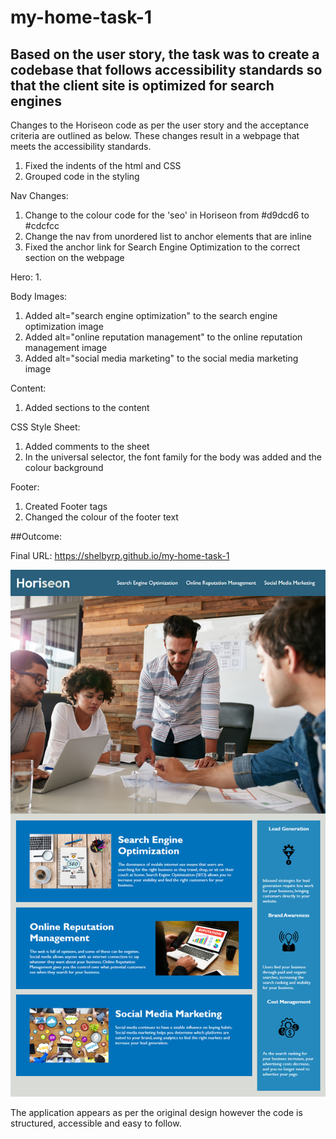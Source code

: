 # my-home-task-1
## Based on the user story, the task was to create a codebase that follows accessibility standards so that the client site is optimized for search engines

Changes to the Horiseon code as per the user story and the acceptance criteria are outlined as below. These changes result in a webpage that meets the accessibility standards. 

1. Fixed the indents of the html and CSS
2. Grouped code in the styling

Nav Changes:

1. Change to the colour code for the 'seo' in Horiseon from #d9dcd6 to #cdcfcc
2. Change the nav from unordered list to anchor elements that are inline 
3. Fixed the anchor link for Search Engine Optimization to the correct section on the webpage

Hero:
1.

Body Images:

1. Added alt="search engine optimization" to the search engine optimization image
2. Added alt="online reputation management" to the online reputation management image
3. Added alt="social media marketing" to the social media marketing image

Content:
1. Added sections to the content

CSS Style Sheet:

1. Added comments to the sheet
2. In the universal selector, the font family for the body was added and the colour background

Footer:

1. Created Footer tags
2. Changed the colour of the footer text


##Outcome:

Final URL: https://shelbyrp.github.io/my-home-task-1

 ![Final result appear as:](./assets/images/01-html-css-git-homework-demo.png)

The application appears as per the original design however the code is structured, accessible and easy to follow.

